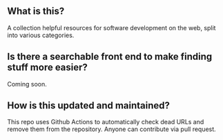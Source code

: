 ## What is this?
A collection helpful resources for software development on the web, split into various categories.
## Is there a searchable front end to make finding stuff more easier?
Coming soon.
## How is this updated and maintained?
This repo uses Github Actions to automatically check dead URLs and remove them from the repository. Anyone can contribute via pull request.